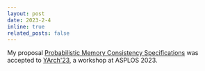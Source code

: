 ```yaml
---
layout: post
date: 2023-2-4
inline: true
related_posts: false
---
```


My proposal [Probabilistic Memory Consistency Specifications](assets/pdf/yarch_pmcs.pdf) was accepted to [YArch'23](https://web.mit.edu/yarch2023/), a workshop at ASPLOS 2023.
